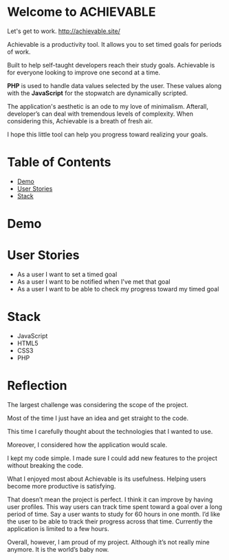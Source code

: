 # Welcome to ACHIEVABLE

Let's get to work. <http://achievable.site/>

Achievable is a productivity tool. It allows you to set timed goals for periods of work. 

Built to help self-taught developers reach their study goals. Achievable is for everyone looking to improve one second at a time. 

**PHP** is used to handle data values selected by the user. These values along with the **JavaScript** for the stopwatch are dynamically scripted. 

The application's aesthetic is an ode to my love of minimalism. Afterall, developer’s can deal with tremendous levels of complexity. When considering this, Achievable is a breath of fresh air. 

I hope this little tool can help you progress toward realizing your goals. 

# Table of Contents 
 
- <a href="#demo">Demo</a>
- <a href="#userst">User Stories</a>
- <a href="#stack">Stack</a>


# Demo

<p align= "center" id= "demo" > 
   <!--GIF here-->
</p>

# User Stories 
<p id="userst"></p>

- As a user I want to set a timed goal
- As a user I want to be notified when I've met that goal
- As a user I want to be able to check my progress toward my timed goal


# Stack
<p id="#stack"></p>

- JavaScript 
- HTML5
- CSS3
- PHP

# Reflection


The largest challenge was considering the scope of the project. 

Most of the time I just have an idea and get straight to the code. 

This time I carefully thought about the technologies that I wanted to use. 

Moreover, I considered how the application would scale. 

I kept my code simple. I made sure I could add new features to the project without breaking the code. 

What I enjoyed most about Achievable is its usefulness. Helping users become more productive is satisfying. 

That doesn’t mean the project is perfect. I think it can improve by having user profiles. This way users can track time spent toward a goal over a long period of time. Say a user wants to study for 60 hours in one month. I’d like the user to be able to track their progress across that time. Currently the application is limited to a few hours. 

Overall, however, I am proud of my project. Although it’s not really mine anymore. It is the world’s baby now. 

